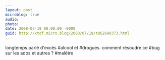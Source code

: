 ```yaml
---
layout: post
microblog: true
audio: 
photo: 
date: 2008-07-19 00:00:00 -0000
guid: http://xtof.micro.blog/2008/07/19/t862690373.html
---
```

longtemps parlé d'excès #alcool et #drogues. comment résoudre ce #bug sur les ados et autres ? #malêtre
